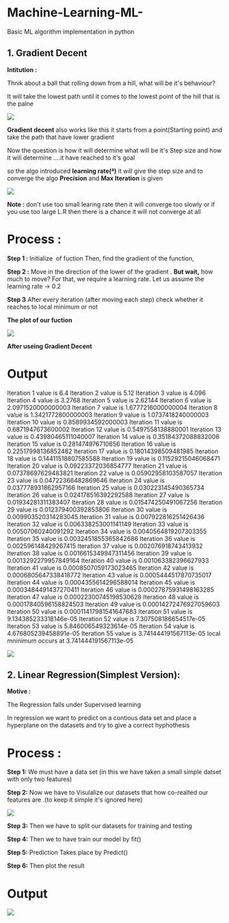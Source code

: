 # Machine-Learning-ML-
Basic ML algorithm implementation in python

## 1. Gradient Decent

**Intitution :**

Thnik about a ball that rolling down from a hill, what will be it's behaviour?

It will take the lowest path until  it comes to the lowest point of the hill that is the palne

<img src="intitution/Intitution_1.gif">

**Gradient decent** also works like this it starts from a point(Starting point) and take the path that have lower gradient 

Now the question is how it will determine what will be it's Step size and how it will determine ....it have reached to it's goal

so the algo introduced **learning rate(ª)** it will  give the step size 
and to converge the algo **Precision** and **Max Iteration** is given 


<img src="intitution/Intitution_2.png">


**Note :** don't use too small learing rate then it will converge too slowly or if you use too large L.R  then there is a chance it will not converge at all

# Process :

**Step 1 :** Initialize <math>x =7.</math> of fuction<math> y=x^2</math> Then, find the gradient of the function,<math> dy/dx = 2*x.</math>

**Step 2 :** Move in the direction of the lower of the gradient . **But wait,** how much to move? For that, we require a learning rate. 
Let us assume the learning rate → 0.2

**Step 3** After  every iteration (after moving each step) check whether it reaches to local minimum or not 

**The plot of our fuction**


<img src="Outputs/func_plot.png">


**After useing Gradient Decent**

# Output
Iteration 1 value is 6.4
Iteration 2 value is 5.12
Iteration 3 value is 4.096
Iteration 4 value is 3.2768
Iteration 5 value is 2.62144
Iteration 6 value is 2.0971520000000003
Iteration 7 value is 1.6777216000000004
Iteration 8 value is 1.3421772800000003
Iteration 9 value is 1.0737418240000003
Iteration 10 value is 0.8589934592000003
Iteration 11 value is 0.6871947673600002
Iteration 12 value is 0.5497558138880001
Iteration 13 value is 0.43980465111040007
Iteration 14 value is 0.35184372088832006
Iteration 15 value is 0.281474976710656
Iteration 16 value is 0.22517998136852482
Iteration 17 value is 0.18014398509481985
Iteration 18 value is 0.14411518807585588
Iteration 19 value is 0.11529215046068471
Iteration 20 value is 0.09223372036854777
Iteration 21 value is 0.07378697629483821
Iteration 22 value is 0.05902958103587057
Iteration 23 value is 0.04722366482869646
Iteration 24 value is 0.037778931862957166
Iteration 25 value is 0.030223145490365734
Iteration 26 value is 0.024178516392292588
Iteration 27 value is 0.01934281311383407
Iteration 28 value is 0.015474250491067256
Iteration 29 value is 0.012379400392853806
Iteration 30 value is 0.009903520314283045
Iteration 31 value is 0.007922816251426436
Iteration 32 value is 0.006338253001141149
Iteration 33 value is 0.00507060240091292
Iteration 34 value is 0.0040564819207303355
Iteration 35 value is 0.0032451855365842686
Iteration 36 value is 0.002596148429267415
Iteration 37 value is 0.002076918743413932
Iteration 38 value is 0.0016615349947311456
Iteration 39 value is 0.0013292279957849164
Iteration 40 value is 0.001063382396627933
Iteration 41 value is 0.0008507059173023465
Iteration 42 value is 0.0006805647338418772
Iteration 43 value is 0.0005444517870735017
Iteration 44 value is 0.0004355614296588014
Iteration 45 value is 0.0003484491437270411
Iteration 46 value is 0.00027875931498163285
Iteration 47 value is 0.00022300745198530628
Iteration 48 value is 0.00017840596158824503
Iteration 49 value is 0.00014272476927059603
Iteration 50 value is 0.00011417981541647683
Iteration 51 value is 9.134385233318146e-05
Iteration 52 value is 7.307508186654517e-05
Iteration 53 value is 5.846006549323614e-05
Iteration 54 value is 4.676805239458891e-05
Iteration 55 value is 3.741444191567113e-05
local mninimum occurs at 3.741444191567113e-05

<img src="Outputs/Grd_dec.png">

## 2. Linear Regression(Simplest Version):

**Motive :** 

The Regression falls under Supervised learning 

In regression we want to predict on a contious data set and place a hyperplane on the datasets and try to give a correct hyphothesis

# Process :

**Step 1:** We must have a data set (in this we have taken a small simple datset with only two features)

**Step 2:** Now we have to Visulalize our datasets that how co-realted our features are .(to keep it simple it's ignored here)

<img src="Outputs/sim_linear_reg1.png">

**Step 3:** Then we have to split our datasets for training and testing

**Step 4:** Then we to have train our model by fit() 

**Step 5:** Prediction Takes place by Predict()

**Step 6:** Then plot the result


# Output
<img src="Outputs/simp_linear_reg2.png">












